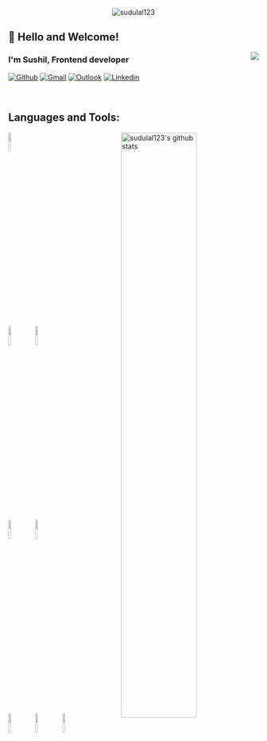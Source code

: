 <!-- Page Reloaded counter -->
<p title="pageReloaded" align="center"> 
  <img alt="sudulal123" src="https://komarev.com/ghpvc/?username=sudulal123&color=brightgreen&style=plastic&label=PAGE+RELOADED"/>
</p>

<!-- Title -->
## 🤗 Hello and Welcome!
<img align="right" src="https://github.com/sudulal123/sudulal123/assets/86375908/a4bfd187-404b-4088-9517-30a5363037dc&hide_border=true"/>
  <h3 align="left">I'm Sushil, Frontend developer</h3>

<!-- Website to generate badges: https://shields.io/ -->
[![Github](https://img.shields.io/badge/-Github-000?style=flat&logo=Github&logoColor=white)](https://github.com/sudulal123)
[![Gmail](https://img.shields.io/badge/-Gmail-c14438?style=flat&logo=Gmail&logoColor=white)](mailto:sushildulal123@gmail.com)
[![Outlook](https://img.shields.io/badge/-Outlook-0078D4?style=flat&logo=Microsoft-Outlook&logoColor=white)](mailto:sushildulal123@outlook.com)
[![Linkedin](https://img.shields.io/badge/-LinkedIn-blue?style=flat&logo=Linkedin&logoColor=white)](https://www.linkedin.com/in/sushildulal123/)
<!-- [![Instagram](https://img.shields.io/badge/-Instagram-c13584?style=flat&labelColor=c13584&logo=instagram&logoColor=white)](https://www.instagram.com/sdstudio420/) -->

&nbsp;

## Languages and Tools:
<p>
  <a href="https://github.com/sudulal123/">
    <img width="55%" align="right" alt="sudulal123's github stats" src="https://github-readme-stats.vercel.app/api?username=sudulal123&theme=slateorange&show_icons=true" />
  </a>

  <!-- Use this sites to get logos: https://www.vectorlogo.zone or https://simpleicons.org/ -->
  <code><img width="10%" src="https://www.vectorlogo.zone/logos/git-scm/git-scm-ar21.svg"></code>
  <br />
  <code><img width="10%" src="https://www.vectorlogo.zone/logos/javascript/javascript-ar21.svg"/></code>
  <code><img width="10%" src="https://www.vectorlogo.zone/logos/typescriptlang/typescriptlang-ar21.svg"></code>
  <br />
  <code><img width="10%" src="https://www.vectorlogo.zone/logos/reactjs/reactjs-ar21.svg"></code>
  <code><img width="10%" src="https://www.vectorlogo.zone/logos/angular/angular-ar21.svg"></code>
  <br />
  <code><img width="10%" src="https://www.vectorlogo.zone/logos/w3_html5/w3_html5-ar21.svg"></code>
  <code><img width="10%" src="https://www.vectorlogo.zone/logos/w3_css/w3_css-ar21.svg"></code>
  <code><img width="10%" src="https://www.vectorlogo.zone/logos/tailwindcss/tailwindcss-ar21.svg"></code>
  <br />
</p>

<!-- This readme was created by Sushil Dulal - https://github.com/sudulal123 -->
